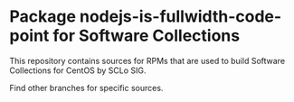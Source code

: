# Package nodejs-is-fullwidth-code-point for Software Collections

This repository contains sources for RPMs that are used
to build Software Collections for CentOS by SCLo SIG.

Find other branches for specific sources.
